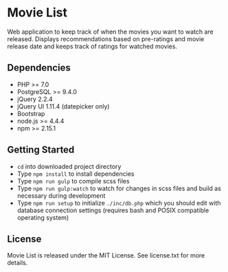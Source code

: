 # Movie List

Web application to keep track of when the movies you want to watch are released. Displays recommendations based on pre-ratings and movie release date and keeps track of ratings for watched movies.

## Dependencies

* PHP >= 7.0
* PostgreSQL >= 9.4.0
* jQuery 2.2.4
* jQuery UI 1.11.4 (datepicker only)
* Bootstrap
* node.js >= 4.4.4
* npm >= 2.15.1

## Getting Started

* `cd` into downloaded project directory
* Type `npm install` to install dependencies
* Type `npm run gulp` to compile scss files
* Type `npm run gulp:watch` to watch for changes in scss files and build as necessary during development
* Type `npm run setup` to initialize `./inc/db.php` which you should edit with database connection settings (requires bash and POSIX compatible operating system)

## License

Movie List is released under the MIT License. See license.txt for more details.
